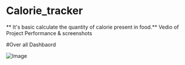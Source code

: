 # Calorie_tracker
** It's basic calculate the quantity of calorie present in food.**
Vedio of Project Performance & screenshots


#Over all Dashbaord

![Image](https://github.com/user-attachments/assets/6170e6a1-baa7-4116-98bd-730d3876ea87)






